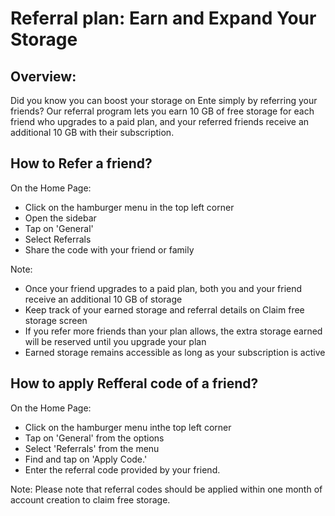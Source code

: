 # Referral plan: Earn and Expand Your Storage

## Overview:

Did you know you can boost your storage on Ente simply by referring your
friends? Our referral program lets you earn 10 GB of free storage for each
friend who upgrades to a paid plan, and your referred friends receive an
additional 10 GB with their subscription.

## How to Refer a friend?

On the Home Page:

-   Click on the hamburger menu in the top left corner
-   Open the sidebar
-   Tap on 'General'
-   Select Referrals
-   Share the code with your friend or family

Note:

-   Once your friend upgrades to a paid plan, both you and your friend receive
    an additional 10 GB of storage
-   Keep track of your earned storage and referral details on Claim free storage
    screen
-   If you refer more friends than your plan allows, the extra storage earned
    will be reserved until you upgrade your plan
-   Earned storage remains accessible as long as your subscription is active

## How to apply Refferal code of a friend?

On the Home Page:

-   Click on the hamburger menu inthe top left corner
-   Tap on 'General' from the options
-   Select 'Referrals' from the menu
-   Find and tap on 'Apply Code.'
-   Enter the referral code provided by your friend.

Note: Please note that referral codes should be applied within one month of
account creation to claim free storage.
